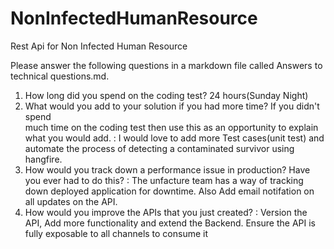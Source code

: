 # NonInfectedHumanResource
Rest Api for Non Infected Human Resource

Please answer the following questions in a markdown file called Answers to technical 
questions.md. 
1. How long did you spend on the coding test?  24 hours(Sunday Night)
2. What would you add to your solution if you had more time? If you didn't spend  
much time on the coding test then use this as an opportunity to explain what you 
would add. : I would love to add more Test cases(unit test) and automate the process of detecting a contaminated survivor using hangfire.
3. How would you track down a performance issue in production? Have you ever 
had to do this? : The unfacture team has a way of tracking down deployed application for downtime. Also Add email notifation on all updates on the API.
4. How would you improve the APIs that you just created? : Version the API, Add more functionality and extend the Backend. Ensure the API is fully exposable to all channels to consume it
